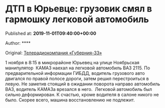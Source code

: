 
# ДТП в Юрьевце: грузовик смял в гармошку легковой автомобиль

Published at: **2019-11-01T09:40:00+00:00**

Author: ****

Original: [Телерадиокомпания «Губерния-33»](http://trc33.ru/news/events/dtp-v-yurevtse-gruzovik-smyal-v-garmoshku-legkovoy-avtomobil/)

1 ноября в 8:15 в микрорайоне Юрьевец на улице Ноябрьская манипулятор  КАМАЗ наехал на легковой автомобиль ВАЗ 2115. По предварительной информации ГИБДД, водитель грузового авто двигался по правой полосе дороги, затем решил перестроиться в левую. Не заметив стоящий в ожидании поворота направо автомобиль ВАЗ, водитель КАМАЗа врезался в него.  Легковой автомобиль был сильно деформирован. К счастью, кроме водителя в салоне никого не было. Скорее всего, машина восстановлению не подлежит. 

